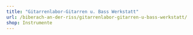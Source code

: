 ```yaml
---
title: "Gitarrenlabor-Gitarren u. Bass Werkstatt"
url: /biberach-an-der-riss/gitarrenlabor-gitarren-u-bass-werkstatt/
shop: Instrumente
---
```

